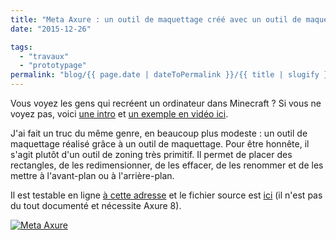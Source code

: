 ```yaml
---
title: "Meta Axure : un outil de maquettage créé avec un outil de maquettage"
date: "2015-12-26"

tags:
  - "travaux"
  - "prototypage"
permalink: "blog/{{ page.date | dateToPermalink }}/{{ title | slugify }}/"
---
```


Vous voyez les gens qui recréent un ordinateur dans Minecraft ? Si vous ne voyez pas, voici [une intro](http://minecraft.gamepedia.com/Tutorials/Redstone_computers) et [un exemple en vidéo ici](https://www.youtube.com/watch?v=aQqWorbrAaY).

J'ai fait un truc du même genre, en beaucoup plus modeste : un outil de maquettage réalisé grâce à un outil de maquettage. Pour être honnête, il s'agit plutôt d'un outil de zoning très primitif. Il permet de placer des rectangles, de les redimensionner, de les effacer, de les renommer et de les mettre à l'avant-plan ou à l'arrière-plan.

Il est testable en ligne [à cette adresse](http://misc.toutcequibouge.net/meta%20axure/home.html) et le fichier source est [ici](http://misc.toutcequibouge.net/meta%20axure/meta%20axure.rp) (il n'est pas du tout documenté et nécessite Axure 8).

[![Meta Axure](/assets/images/2016-01-04_11h26_09-1024x727.png)](http://misc.toutcequibouge.net/meta%20axure/home.html)
